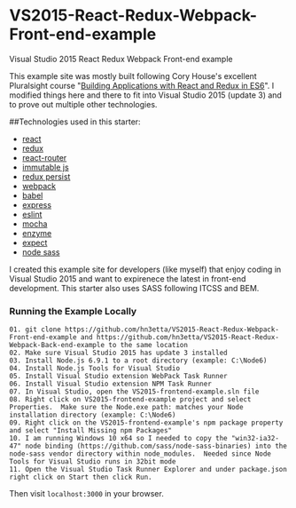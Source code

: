 # VS2015-React-Redux-Webpack-Front-end-example
Visual Studio 2015 React Redux Webpack Front-end example

This example site was mostly built following Cory House's excellent Pluralsight course "[Building Applications with React and Redux in ES6](https://app.pluralsight.com/library/courses/react-redux-react-router-es6)".  I modified things here and there to fit into Visual Studio 2015 (update 3) and to prove out multiple other technologies.

##Technologies used in this starter:
* [react](https://github.com/facebook/react)
* [redux](https://github.com/rackt/redux)
* [react-router](https://github.com/rackt/react-router)
* [immutable js](https://github.com/facebook/immutable-js)
* [redux persist](https://github.com/rt2zz/redux-persist)
* [webpack](https://github.com/webpack/webpack)
* [babel](https://github.com/babel/babel)
* [express](https://github.com/expressjs/express)
* [eslint](http://eslint.org)
* [mocha](https://github.com/mochajs/mocha)
* [enzyme](https://github.com/airbnb/enzyme)
* [expect](https://github.com/mjackson/expect)
* [node sass](https://github.com/sass/node-sass)


I created this example site for developers (like myself) that enjoy coding in Visual Studio 2015 and want to expirenece the latest in front-end development.  This starter also uses SASS following ITCSS and BEM.

### Running the Example Locally
````
01. git clone https://github.com/hn3etta/VS2015-React-Redux-Webpack-Front-end-example and https://github.com/hn3etta/VS2015-React-Redux-Webpack-Back-end-example to the same location
02. Make sure Visual Studio 2015 has update 3 installed
03. Install Node.js 6.9.1 to a root directory (example: C:\Node6)
04. Install Node.js Tools for Visual Studio
05. Install Visual Studio extension WebPack Task Runner
06. Install Visual Studio extension NPM Task Runner
07. In Visual Studio, open the VS2015-frontend-example.sln file
08. Right click on VS2015-frontend-example project and select Properties.  Make sure the Node.exe path: matches your Node installation directory (example: C:\Node6)
09. Right click on the VS2015-frontend-example's npm package property and select "Install Missing npm Packages"
10. I am running Windows 10 x64 so I needed to copy the "win32-ia32-47" node binding (https://github.com/sass/node-sass-binaries) into the node-sass vendor directory within node_modules.  Needed since Node Tools for Visual Studio runs in 32bit mode 
11. Open the Visual Studio Task Runner Explorer and under package.json right click on Start then click Run.

````
Then visit `localhost:3000` in your browser.


